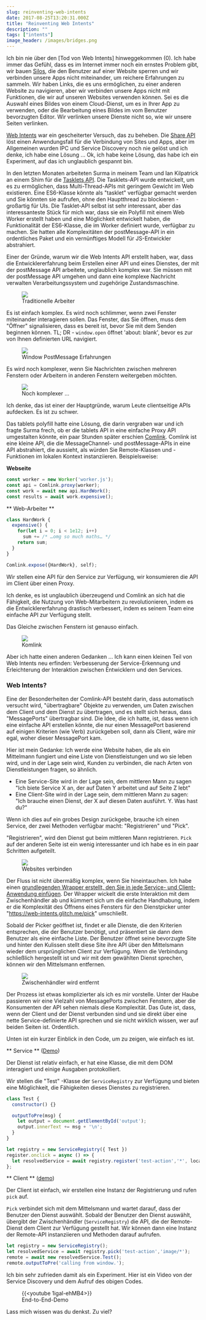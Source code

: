 ```yaml
---
slug: reinventing-web-intents
date: 2017-08-25T13:20:31.000Z
title: "Reinventing Web Intents"
description: ""
tags: ["intents"]
image_header: /images/bridges.png
---
```

Ich bin nie über den [Tod von Web Intents] hinweggekommen (0). Ich habe immer das Gefühl, dass es im Internet immer noch ein ernstes Problem gibt, wir bauen [Silos](/what-happened-to-web-intents/), die den Benutzer auf einer Website sperren und wir verbinden unsere Apps nicht miteinander, um reichere Erfahrungen zu sammeln. Wir haben Links, die es uns ermöglichen, zu einer anderen Website zu navigieren, aber wir verbinden unsere Apps nicht mit Funktionen, die wir auf unseren Websites verwenden können. Sei es die Auswahl eines Bildes von einem Cloud-Dienst, um es in Ihrer App zu verwenden, oder die Bearbeitung eines Bildes im vom Benutzer bevorzugten Editor. Wir verlinken unsere Dienste nicht so, wie wir unsere Seiten verlinken.

[Web Intents](https://en.wikipedia.org/wiki/Web_Intents) war ein gescheiterter Versuch, das zu beheben. Die [Share API](/navigator.share/) löst einen Anwendungsfall für die Verbindung von Sites und Apps, aber im Allgemeinen wurden IPC und Service Discovery noch nie gelöst und ich denke, ich habe eine Lösung ... Ok, ich habe keine Lösung, das habe ich ein Experiment, auf das ich unglaublich gespannt bin.

In den letzten Monaten arbeiteten Surma in meinem Team und Ian Kilpatrick an einem Shim für die [Tasklets API](https://github.com/GoogleChromeLabs/tasklets). Die Tasklets-API wurde entwickelt, um es zu ermöglichen, dass Multi-Thread-APIs mit geringem Gewicht im Web existieren. Eine ES6-Klasse könnte als "tasklet" verfügbar gemacht werden und Sie könnten sie aufrufen, ohne den Hauptthread zu blockieren - großartig für UIs. Die Tasklet-API selbst ist sehr interessant, aber das interessanteste Stück für mich war, dass sie ein Polyfill mit einem Web Worker erstellt haben und eine Möglichkeit entwickelt haben, die Funktionalität der ES6-Klasse, die im Worker definiert wurde, verfügbar zu machen. Sie hatten alle Komplexitäten der postMessage-API in ein ordentliches Paket und ein vernünftiges Modell für JS-Entwickler abstrahiert.

Einer der Gründe, warum wir die Web Intents API erstellt haben, war, dass die Entwicklererfahrung beim Erstellen einer API und eines Dienstes, der mit der postMessage API arbeitete, unglaublich komplex war. Sie müssen mit der postMessage API umgehen und dann eine komplexe Nachricht verwalten Verarbeitungssystem und zugehörige Zustandsmaschine.

<figure><img src="/images/worker-dx.png"><figcaption> Traditionelle Arbeiter </figcaption></figure>

Es ist einfach komplex. Es wird noch schlimmer, wenn zwei Fenster miteinander interagieren sollen. Das Fenster, das Sie öffnen, muss dem "Öffner" signalisieren, dass es bereit ist, bevor Sie mit dem Senden beginnen können. TL; DR - `window.open` öffnet 'about: blank', bevor es zur von Ihnen definierten URL navigiert.

<figure><img src="/images/window-dx.png"><figcaption> Window PostMessage Erfahrungen </figcaption></figure>

Es wird noch komplexer, wenn Sie Nachrichten zwischen mehreren Fenstern oder Arbeitern in anderen Fenstern weitergeben möchten.

<figure><img src="/images/complex-workers.png"><figcaption> Noch komplexer ... </figcaption></figure>

Ich denke, das ist einer der Hauptgründe, warum Leute clientseitige APIs aufdecken. Es ist zu schwer.

Das tablets polyfill hatte eine Lösung, die darin vergraben war und ich fragte Surma frech, ob er die tablets API in eine einfache Proxy API umgestalten könnte, ein paar Stunden später erschien [Comlink](https://github.com/GoogleChromeLabs/comlink/). Comlink ist eine kleine API, die die MessageChannel- und postMessage-APIs in eine API abstrahiert, die aussieht, als würden Sie Remote-Klassen und -Funktionen im lokalen Kontext instanziieren. Beispielsweise:


**Webseite**


```javascript
const worker = new Worker('worker.js');
const api = Comlink.proxy(worker);
const work = await new api.HardWork();
const results = await work.expensive();
```



** Web-Arbeiter **


```javascript
class HardWork {
  expensive() {
    for(let i = 0; i < 1e12; i++)
      sum += /* …omg so much maths… */
    return sum;
  }
}

Comlink.expose({HardWork}, self);
```


Wir stellen eine API für den Service zur Verfügung, wir konsumieren die API im Client über einen Proxy.

Ich denke, es ist unglaublich überzeugend und Comlink an sich hat die Fähigkeit, die Nutzung von Web-Mitarbeitern zu revolutionieren, indem es die Entwicklererfahrung drastisch verbessert, indem es seinem Team eine einfache API zur Verfügung stellt.

Das Gleiche zwischen Fenstern ist genauso einfach.

<figure><img src="/images/comlink.png"><figcaption> Komlink </figcaption></figure>

Aber ich hatte einen anderen Gedanken ... Ich kann einen kleinen Teil von Web Intents neu erfinden: Verbesserung der Service-Erkennung und Erleichterung der Interaktion zwischen Entwicklern und den Services.

### Web Intents?

Eine der Besonderheiten der Comlink-API besteht darin, dass automatisch versucht wird, "übertragbare" Objekte zu verwenden, um Daten zwischen dem Client und dem Dienst zu übertragen, und es stellt sich heraus, dass "MessagePorts" übertragbar sind. Die Idee, die ich hatte, ist, dass wenn ich eine einfache API erstellen könnte, die nur einen MessagePort basierend auf einigen Kriterien (wie Verb) zurückgeben soll, dann als Client, wäre mir egal, woher dieser MessagePort kam.

Hier ist mein Gedanke: Ich werde eine Website haben, die als ein Mittelmann fungiert und eine Liste von Dienstleistungen und wo sie leben wird, und in der Lage sein wird, Kunden zu verbinden, die nach Arten von Dienstleistungen fragen, so ähnlich.


* Eine Service-Site wird in der Lage sein, dem mittleren Mann zu sagen "Ich biete Service X an, der auf Daten Y arbeitet und auf Seite Z lebt"
* Eine Client-Site wird in der Lage sein, dem mittleren Mann zu sagen: "Ich brauche einen Dienst, der X auf diesen Daten ausführt. Y. Was hast du?"

Wenn ich dies auf ein grobes Design zurückgebe, brauche ich einen Service, der zwei Methoden verfügbar macht: "Registrieren" und "Pick".

"Registrieren", wird den Dienst gut beim mittleren Mann registrieren. `Pick` auf der anderen Seite ist ein wenig interessanter und ich habe es in ein paar Schritten aufgeteilt.

<figure><img src="/images/webintents-step-1.png"><figcaption> Websites verbinden </figcaption></figure>

Der Fluss ist nicht übermäßig komplex, wenn Sie hineintauchen. Ich habe einen [grundlegenden Wrapper erstellt, den Sie in jede Service- und Client-Anwendung einfügen](https://web-intents.glitch.me/scripts/service.js). Der Wrapper wickelt die erste Interaktion mit dem Zwischenhändler ab und kümmert sich um die einfache Handhabung, indem er die Komplexität des Öffnens eines Fensters für den Dienstpicker unter "https://web-intents.glitch.me/pick" umschließt.

Sobald der Picker geöffnet ist, findet er alle Dienste, die den Kriterien entsprechen, die der Benutzer benötigt, und präsentiert sie dann dem Benutzer als eine einfache Liste. Der Benutzer öffnet seine bevorzugte Site und hinter den Kulissen stellt diese Site ihre API über den Mittelsmann wieder dem ursprünglichen Client zur Verfügung. Wenn die Verbindung schließlich hergestellt ist und wir mit dem gewählten Dienst sprechen, können wir den Mittelsmann entfernen.

<figure><img src="/images/webintents-step-2.png"><figcaption> Zwischenhändler wird entfernt </figcaption></figure>

Der Prozess ist etwas komplizierter als ich es mir vorstelle. Unter der Haube passieren wir eine Vielzahl von MessagePorts zwischen Fenstern, aber die Konsumenten der API sehen niemals diese Komplexität. Das Gute ist, dass, wenn der Client und der Dienst verbunden sind und sie direkt über eine nette Service-definierte API sprechen und sie nicht wirklich wissen, wer auf beiden Seiten ist. Ordentlich.

Unten ist ein kurzer Einblick in den Code, um zu zeigen, wie einfach es ist.


** Service ** ([Demo](https://web-intents-service-1.glitch.me/))

Der Dienst ist relativ einfach, er hat eine Klasse, die mit dem DOM interagiert und einige Ausgaben protokolliert.

Wir stellen die "Test" -Klasse der `ServiceRegistry` zur Verfügung und bieten eine Möglichkeit, die Fähigkeiten dieses Dienstes zu registrieren.


```javascript
class Test {
  constructor() {}

  outputToPre(msg) {
    let output = document.getElementById('output');
    output.innerText += msg + '\n';
  }
}

let registry = new ServiceRegistry({ Test })
register.onclick = async () => {    
  let resolvedService = await registry.register('test-action','*', location.href);  
};
```



** Client ** ([demo](https://web-intents-client.glitch.me/))

Der Client ist einfach, wir erstellen eine Instanz der Registrierung und rufen `pick` auf.

`Pick` verbindet sich mit dem Mittelsmann und wartet darauf, dass der Benutzer den Dienst auswählt. Sobald der Benutzer den Dienst auswählt, übergibt der Zwischenhändler (`ServiceRegistry`) die API, die der Remote-Dienst dem Client zur Verfügung gestellt hat. Wir können dann eine Instanz der Remote-API instanziieren und Methoden darauf aufrufen.


```javascript
let registry = new ServiceRegistry();
let resolvedService = await registry.pick('test-action','image/*');
remote = await new resolvedService.Test();
remote.outputToPre('calling from window.');
```


Ich bin sehr zufrieden damit als ein Experiment. Hier ist ein Video von der Service Discovery und dem Aufruf des obigen Codes.

<figure> {{&lt;youtube 1igal-ehMB4&gt;}} <figcaption> End-to-End-Demo </figcaption></figure>

Lass mich wissen was du denkst. Zu viel?